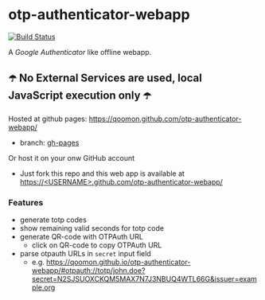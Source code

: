 # otp-authenticator-webapp
[![Build Status](https://travis-ci.com/qoomon/otp-authenticator-webapp.svg?branch=master)](https://travis-ci.com/qoomon/otp-authenticator-webapp)

A *Google Authenticator* like offline webapp.

## ☂️ No External Services are used, local JavaScript execution only ☂️

Hosted at github pages: https://qoomon.github.com/otp-authenticator-webapp/
* branch: [gh-pages](https://github.com/qoomon/otp-authenticator-webapp/tree/gh-pages)

Or host it on your onw GitHub account 
* Just fork this repo and this web app is available at [https://\<USERNAME>.github.com/otp-authenticator-webapp/](https://USERNAME.github.com/otp-authenticator-webapp/)


### Features
* generate totp codes
* show remaining valid seconds for totp code
* generate QR-code with OTPAuth URL
  * click on QR-code to copy OTPAuth URL
* parse otpauth URLs in `secret` input field
  * e.g. https://qoomon.github.io/otp-authenticator-webapp/#otpauth://totp/john.doe?secret=N2SJSUOXCKQM5MAX7N7J3NBUQ4WTL66G&issuer=example.org

